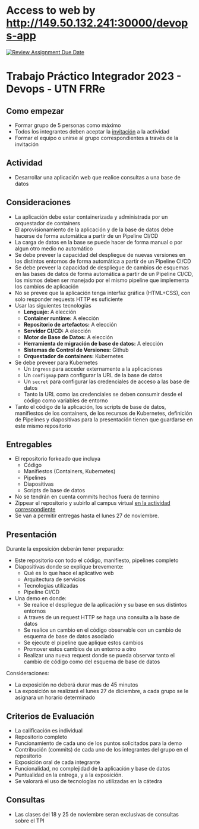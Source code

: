 # Access to web by http://149.50.132.241:30000/devops-app

[![Review Assignment Due Date](https://classroom.github.com/assets/deadline-readme-button-24ddc0f5d75046c5622901739e7c5dd533143b0c8e959d652212380cedb1ea36.svg)](https://classroom.github.com/a/JRkHBZAw)
# Trabajo Práctico Integrador 2023 - Devops - UTN FRRe

## Como empezar

- Formar grupo de 5 personas como máximo
- Todos los integrantes deben aceptar la [invitación](https://classroom.github.com/a/JRkHBZAw) a la actividad
- Formar el equipo o unirse al grupo correspondientes a través de la invitación

## Actividad

- Desarrollar una aplicación web que realice consultas a una base de datos

## Consideraciones

- La aplicación debe estar containerizada y administrada por un orquestador de containers
- El aprovisionamiento de la aplicación y de la base de datos debe hacerse de forma automática a partir de un Pipeline CI/CD
- La carga de datos en la base se puede hacer de forma manual o por algun otro medio no automático
- Se debe preveer la capacidad del despliegue de nuevas versiones en los distintos entornos de forma automática a partir de un Pipeline CI/CD
- Se debe preveer la capacidad de despliegue de cambios de esquemas en las bases de datos de forma automática a partir de un Pipeline CI/CD, los mismos deben ser manejado por el mismo pipeline que implementa los cambios de aplicación
- No se prevee que la aplicación tenga interfaz gráfica (HTML+CSS), con solo responder requests HTTP es suficiente
- Usar las siguientes tecnologías
	- **Lenguaje:** A elección
	- **Container runtime:** A elección
	- **Repositorio de artefactos:** A elección
	- **Servidor CI/CD:** A elección
	- **Motor de Base de Datos:** A elección
	- **Herramienta de migración de base de datos:** A elección
	- **Sistemas de Control de Versiones:** Github
	- **Orquestador de containers:** Kubernetes
- Se debe preveer para Kubernetes
	- Un `ingress` para acceder externamente a la aplicaciones
	- Un `configmap` para configurar la URL de la base de datos
	- Un `secret` para configurar las credenciales de acceso a las base de datos
	- Tanto la URL como las credenciales se deben consumir desde el código como variables de entorno
- Tanto el código de la aplicación, los scripts de base de datos, manifiestos de los containers, de los recursos de Kubernetes, definición de Pipelines y diapositivas para la presentación tienen que guardarse en este mismo repositorio

## Entregables

- El repositorio forkeado que incluya
	- Código
	- Manifiestos (Containers, Kubernetes)
	- Pipelines
	- Diapositivas
	- Scripts de base de datos
- No se tendrán en cuenta commits hechos fuera de termino
- Zippear el repositorio y subirlo al campus virtual [en la actividad correspondiente](https://frre.cvg.utn.edu.ar/mod/assign/view.php?id=52802)
- Se van a permitir entregas hasta el lunes 27 de noviembre.

## Presentación

Durante la exposición deberán tener preparado:

- Este repositorio con todo el código, manifiesto, pipelines completo 
- Diapositivas donde se explique brevemente:
	- Qué es lo que hace el aplicativo web
	- Arquitectura de servicios
	- Tecnologias utilizadas
	- Pipeline CI/CD
- Una demo en donde:
	- Se realice el despliegue de la aplicación y su base en sus distintos entornos
	- A traves de un request HTTP se haga una consulta a la base de datos
	- Se realice un cambio en el código observable con un cambio de esquema de base de datos asociado
	- Se ejecute el pipeline que aplique estos cambios
	- Promover estos cambios de un entorno a otro
	- Realizar una nueva request donde se pueda observar tanto el cambio de código como del esquema de base de datos

Consideraciones:

- La exposición no deberá durar mas de 45 minutos
- La exposición se realizará el lunes 27 de diciembre, a cada grupo se le asignara un horario determinado

## Criterios de Evaluación

- La calificación es individual
- Repositorio completo
- Funcionamiento de cada uno de los puntos solicitados para la demo
- Contribución (commits) de cada uno de los integrantes del grupo en el repositorio
- Exposición oral de cada integrante
- Funcionalidad, no complejidad de la aplicación y base de datos
- Puntualidad en la entrega, y a la exposición.
- Se valorará el uso de tecnologías no utilizadas en la cátedra

## Consultas

- Las clases del 18 y 25 de noviembre seran exclusivas de consultas sobre el TPI

